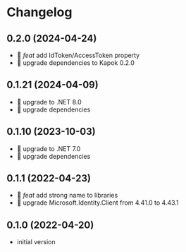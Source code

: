 # Changelog

## 0.2.0 (2024-04-24)

- :tada: *feat* add IdToken/AccessToken property
- :rocket: upgrade dependencies to Kapok 0.2.0

## 0.1.21 (2024-04-09)

- :rocket: upgrade to .NET 8.0
- :rocket: upgrade dependencies

## 0.1.10 (2023-10-03)

- :rocket: upgrade to .NET 7.0
- :rocket: upgrade dependencies

## 0.1.1 (2022-04-23)

- :tada: *feat* add strong name to libraries
- :rocket: upgrade Microsoft.Identity.Client from 4.41.0 to 4.43.1

## 0.1.0 (2022-04-20)

- initial version
